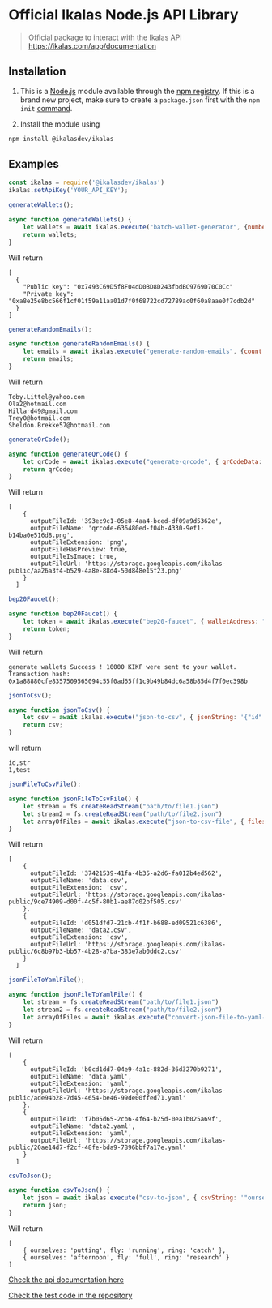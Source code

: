 # Official Ikalas Node.js API Library

> Official package to interact with the Ikalas API https://ikalas.com/app/documentation
## Installation

1. This is a [Node.js](https://nodejs.org/en/) module available through the
[npm registry](https://www.npmjs.com/).
If this is a brand new project, make sure to create a `package.json` first with
the ``npm init``  [command](https://docs.npmjs.com/creating-a-package-json-file).

2. Install the module using
```bash
npm install @ikalasdev/ikalas
```

## Examples

```js
const ikalas = require('@ikalasdev/ikalas')
ikalas.setApiKey('YOUR_API_KEY');

generateWallets();

async function generateWallets() {
    let wallets = await ikalas.execute("batch-wallet-generator", {numberOfWallets: 1});
    return wallets;
}
```
Will return
```
[
  {
    "Public key": "0x7493C69D5f8F04dD0BD8D243fbdBC9769D70C0Cc"
    "Private key": "0xa8e25e8bc566f1cf01f59a11aa01d7f0f68722cd72789ac0f60a8aae0f7cdb2d"
  }
]
```
```js
generateRandomEmails();

async function generateRandomEmails() {
    let emails = await ikalas.execute("generate-random-emails", {count:5});
    return emails;
}
```
Will return
```
Toby.Littel@yahoo.com
Ola2@hotmail.com
Hillard49@gmail.com
Trey0@hotmail.com
Sheldon.Brekke57@hotmail.com
```
```js
generateQrCode();

async function generateQrCode() {
    let qrCode = await ikalas.execute("generate-qrcode", { qrCodeData: "ikalas" });
    return qrCode;
}
```
Will return
```
[
    {
      outputFileId: '393ec9c1-05e8-4aa4-bced-df09a9d5362e',
      outputFileName: 'qrcode-636480ed-f04b-4330-9ef1-b14ba0e516d8.png',
      outputFileExtension: 'png',
      outputFileHasPreview: true,
      outputFileIsImage: true,
      outputFileUrl: 'https://storage.googleapis.com/ikalas-public/aa26a3f4-b529-4a8e-88d4-50d848e15f23.png'
    }
  ]
```
```js
bep20Faucet();

async function bep20Faucet() {
    let token = await ikalas.execute("bep20-faucet", { walletAddress: "YOUR_WALLET_ADDRESS"});
    return token;
}
```
Will return
```
generate wallets Success ! 10000 KIKF were sent to your wallet. Transaction hash: 0x1a88880cfe8357509565094c55f0ad65ff1c9b49b84dc6a58b85d4f7f0ec398b
```
```js
jsonToCsv();

async function jsonToCsv() {
    let csv = await ikalas.execute("json-to-csv", { jsonString: '{"id":1,"str":"test"}'});
    return csv;
}
```
will return
```
id,str
1,test
```
```js
jsonFileToCsvFile();

async function jsonFileToCsvFile() {
    let stream = fs.createReadStream("path/to/file1.json")
    let stream2 = fs.createReadStream("path/to/file2.json")
    let arrayOfFiles = await ikalas.execute("json-to-csv-file", { files: [stream, stream2]})
}
```
Will return
```
[
    {
      outputFileId: '37421539-41fa-4b35-a2d6-fa012b4ed562',
      outputFileName: 'data.csv',
      outputFileExtension: 'csv',
      outputFileUrl: 'https://storage.googleapis.com/ikalas-public/9ce74909-d00f-4c5f-80b1-ae87d02bf505.csv'
    },
    {
      outputFileId: 'd051dfd7-21cb-4f1f-b688-ed09521c6386',
      outputFileName: 'data2.csv',
      outputFileExtension: 'csv',
      outputFileUrl: 'https://storage.googleapis.com/ikalas-public/6c8b97b3-bb57-4b28-a7ba-383e7ab0ddc2.csv'
    }
  ]
```
```js
jsonFileToYamlFile();

async function jsonFileToYamlFile() {
    let stream = fs.createReadStream("path/to/file1.json")
    let stream2 = fs.createReadStream("path/to/file2.json")
    let arrayOfFiles = await ikalas.execute("convert-json-file-to-yaml-file", { files: [stream, stream2]})
}
```
Will return
```
[
    {
      outputFileId: 'b0cd1dd7-04e9-4a1c-882d-36d3270b9271',
      outputFileName: 'data.yaml',
      outputFileExtension: 'yaml',
      outputFileUrl: 'https://storage.googleapis.com/ikalas-public/ade94b28-7d45-4654-be46-99de00ffed71.yaml'
    },
    {
      outputFileId: 'f7b05d65-2cb6-4f64-b25d-0ea1b025a69f',
      outputFileName: 'data2.yaml',
      outputFileExtension: 'yaml',
      outputFileUrl: 'https://storage.googleapis.com/ikalas-public/20ae14d7-f2cf-48fe-bda9-7896bbf7a17e.yaml'
    }
  ]
```
```js
csvToJson();

async function csvToJson() {
    let json = await ikalas.execute("csv-to-json", { csvString: '"ourselves","fly","ring"\n"putting","running","catch"\n"afternoon","full","research"\n' });
    return json;
}

```
Will return
```
[
    { ourselves: 'putting', fly: 'running', ring: 'catch' },
    { ourselves: 'afternoon', fly: 'full', ring: 'research' }
]
```

[Check the api documentation here](https://ikalas.com/app/documentation)

[Check the test code in the repository](https://github.com/ikalasdev/ikalas-nodejs)
